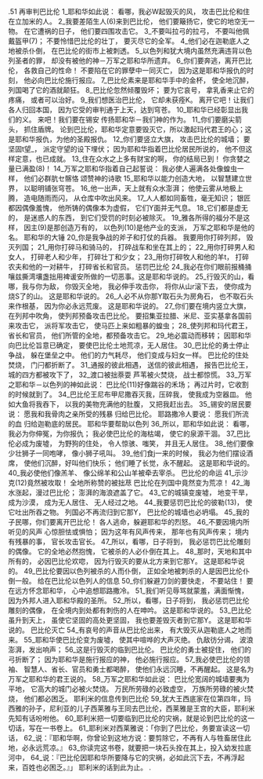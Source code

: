 .51 
再审判巴比伦 
1_耶和华如此说： 
看哪，我必W起毁灭的风， 
攻击巴比伦和住在立加米的人。 
2_我要差陌生人(6)来到巴比伦， 
他们要簸扬它，使它的地空无一物。 
在它遭祸的日子， 
他们要四围攻击它。 
3_不要叫拉弓的拉弓， 
不要叫他佩戴盔甲(7)； 
不要怜惜巴比伦的壮丁， 
要灭尽它的全军。 
4_他们必在迦勒底人之地被杀仆倒， 
在巴比伦的街市上被刺透。 
5_以色列和犹大境内虽然充满违背以色列圣者的罪， 
却没有被他的神－万军之耶和华所遗弃。 
6_你们要奔逃，离开巴比伦， 
各救自己的性命！ 
不要陷在它的罪孽中一同灭亡， 
因为这是耶和华报仇的时刻， 
他必向巴比伦施行报应。 
7_巴比伦素来是耶和华手中的金杯， 
使全地沉醉， 
列国喝了它的酒就颠狂。 
8_巴比伦忽然倾覆毁坏； 
要为它哀号， 
拿乳香来止它的疼痛， 
或者可以治好。 
9_我们想医治巴比伦， 
它却未获痊K。 
离开它吧！让我们各人归回本国， 
因为它受的审判通于上天，达到穹苍。 
10_耶和华已经彰显出我们的义。 
来吧！我们要在锡安 
传扬耶和华－我们神的作为。 
11_你们要磨尖箭头， 
抓住盾牌。 
论到巴比伦，耶和华定意要毁灭它，所以激起玛代君王的心；这是耶和华报仇，为他的圣殿报仇。 
12_你们要竖立大旗， 
攻击巴比伦的城墙； 
要坚固t望_， 
派定守望的设下埋伏； 
因为耶和华指着巴比伦居民所说的， 
他不但这样定意，也已成就。 
13_住在众水之上多有财宝的啊， 
你的结局已到！ 
你贪婪之量已满盈(8)！ 
14_万军之耶和华指着自己起誓说： 
我必使人遍满各处像蝗虫一样， 
他们必群肮セ髂恪 
颂赞神的诗歌 
15_耶和华以能力创造大地， 
以智慧建立世界， 
以聪明铺张穹苍。 
16_他一出声，天上就有众水澎湃； 
他使云雾从地极上腾， 
造电随雨而闪， 
从仓库中吹出风来。 
17_人人都如同畜牲，毫无知识； 
银匠都因偶像羞愧， 
他所铸的偶像本为虚假， 
它们Y面并无气息。 
18_它们都是虚无的， 
是迷惑人的东西， 
到它们受罚的时刻必被除灭。 
19_雅各所得的福分不是这样， 
因主(9)是那创造万有的， 
以色列(10)是他产业的支派， 
万军之耶和华是他的名。 
耶和华的大锤 
20_你是我争战的斧子和打仗的兵器。 
我要用你打碎列邦， 
毁灭列国； 
21_用你打碎马和骑马的， 
打碎战车和坐在其上的； 
22_用你打碎男人和女人， 
打碎老人和少年， 
打碎壮丁和少女； 
23_用你打碎牧人和他的羊t， 
打碎农夫和他的一对耕牛， 
打碎省长和官员。 
惩罚巴比伦 
24_我必在你们眼前报桶捅嚷兹撕湾壤盏拙用裨谖安所做的一切恶事。这是耶和华说的。 
25_行毁灭的山，看哪，我与你为敌， 
你毁灭全地， 
我必伸手攻击你， 
将你从山r滚下去， 
使你成为烧S了的山。 
这是耶和华说的。 
26_人必不从你那Y取石头为房角石， 
也不取石头来作根基， 
因为你必永远荒废。 
这是耶和华说的。 
27_你们要在境内竖立大旗， 
在列邦中吹角， 
使列邦预备攻击巴比伦。 
要招集亚拉腊、米尼、亚实基拿各国前来攻击它， 
派将军攻击它， 
使马匹上来如粗暴的蝗虫； 
28_使列邦和玛代君王，省长和官员， 
他们所管的全地，都预备攻击它。 
29_地必震动而移转； 
因耶和华向巴比伦旨意已确定， 
要使巴比伦土地荒凉，无人居住。 
30_巴比伦的勇士停止争战， 
躲在堡垒之中。 
他们的力气耗尽， 
他们变成与妇女一样。 
巴比伦的住处焚烧， 
门闩都折断了。 
31_通报的彼此相遇， 
送信的彼此相遇， 
报告巴比伦王， 
城的四方都被攻下了， 
32_渡口被拙萘耍 
芦苇被火焚烧， 
战士都惊慌。 
33_万军之耶和华－以色列的神如此说： 
巴比伦(11)好像踹谷的禾场； 
再过片时，它收割的时候就到了。 
34_巴比伦王尼布甲尼撒吞灭我，压碎我， 
使我成为空器皿。 
他如大鱼将我吞下， 
以我的美物充满他的肚腹， 
又把我赶出去。 
35_锡安的居民要说： 
愿我和我骨肉之亲所受的残暴 
归给巴比伦。 
耶路撒冷人要说： 
愿我们所流的血 
归给迦勒底的居民。 
耶和华要帮助以色列 
36_所以，耶和华如此说： 
看哪，我必为你伸冤，为你报仇； 
我必使巴比伦的海枯竭， 
使它的泉源干涸。 
37_巴比伦必成为废墟， 
为野狗的住处， 
令人惊骇、嗤笑， 
并且无人居住。 
38_他们要像少壮狮子一同咆哮， 
像小狮子吼叫。 
39_他们食j一来的时候， 
我必为他们摆设酒席， 
使他们沉醉，好叫他们快乐； 
他们睡了长觉，永不醒起。 
这是耶和华说的。 
40_我必使他们像羔羊、 
像公绵羊和公山羊被牵去宰杀。 
巴比伦的命运 
41_示沙克(12)竟然被攻取！ 
全地所称赞的被拙荩 
巴比伦在列国中竟然变为荒凉！ 
42_海水涨起，漫过巴比伦； 
澎湃的海浪遮盖了它。 
43_它的城镇变废墟， 
地变干旱，成为沙漠， 
成为无人居住、 
无人经过之地。 
44_我要惩罚巴比伦的彼勒(13)， 
使它吐出所吞之物。 
列国必不再流归到它那Y， 
巴比伦的城墙也必坍塌。 
45_我的子民哪，你们要离开巴比伦！ 
各人逃命，躲避耶和华的烈怒。 
46_不要因境内所听见的风声 
心惊胆怯或惧怕； 
因为这年有风声传来， 
那年也有风声传来； 
境内有残暴的事， 
官长攻击官长。 
47_所以，看哪，日子将到， 
我必惩罚巴比伦雕刻的偶像。 
它的全地必然抱愧， 
它被杀的人必仆倒在其上。 
48_那时，天地和其中所有的， 
必因巴比伦欢唿， 
因为行毁灭的要从北方来到它那Y。 
这是耶和华说的。 
49_巴比伦要因以色列被杀的人而仆倒， 
正如全地被刺杀的人是因巴比伦仆倒一般。 
给在巴比伦以色列人的信息 
50_你们躲避刀剑的要快走， 
不要站住！ 
要在远方怀念耶和华， 
心中追想耶路撒冷。 
51_我们听见辱骂就蒙羞，满面惭愧， 
因为外邦人进入耶和华殿的圣所。 
52_所以，看哪，日子将到， 
我必惩罚巴比伦雕刻的偶像， 
在全境内到处都有刺伤的人在呻吟。 
这是耶和华说的。 
53_巴比伦虽升到天上， 
虽使它坚固的高处更坚固， 
我也要差毁灭者到它那Y。 
这是耶和华说的。 
巴比伦灭亡 
54_有哀号的声音从巴比伦出来， 
有大毁灭从迦勒底人之地而来。 
55_耶和华使巴比伦变为废墟， 
使其中喧哗的大声灭绝。 
仇敌彷分谒， 
波浪澎湃，发出响声； 
56_这是行毁灭的临到巴比伦。 
巴比伦的勇士被捉住， 
他们的弓折断了； 
因为耶和华是施行报应的神， 
他必施行报应。 
57_我必使巴比伦的领袖、 
智慧人、省长、官员和勇士都喝醉， 
使他们永远沉睡，不再醒起。 
这是名为万军之耶和华的君王说的。 
58_万军之耶和华如此说： 
巴比伦宽阔的城墙要夷为平地， 
它高大的城门必被火焚烧。 
万民所劳碌的必致虚空， 
万族所劳碌的被火焚烧， 
他们都必困乏。 
耶利米的信息传到巴比伦 
59_犹大王西底家在位第四年，玛西雅的孙子，尼利亚的儿子西莱雅与王同去巴比伦，西莱雅是王宫的大臣，耶利米先知有话吩咐他。 60_耶利米把一切要临到巴比伦的灾祸，就是论到巴比伦的这一切话，写在一书卷上。 61_耶利米对西莱雅说：「你到了巴比伦，务要宣读这一切话， 62_说：『耶和华啊，你曾论到这地方说：要剪除它，不再有人与牲畜居住此地，必永远荒凉。』 63_你读完这书卷，就要把一块石头拴在其上，投入幼发拉底河中， 64_说：『巴比伦因耶和华所要降与它的灾祸，必如此沉下去，不再浮起来，百姓也必困乏。』」 
耶利米的话到此为止。 
.